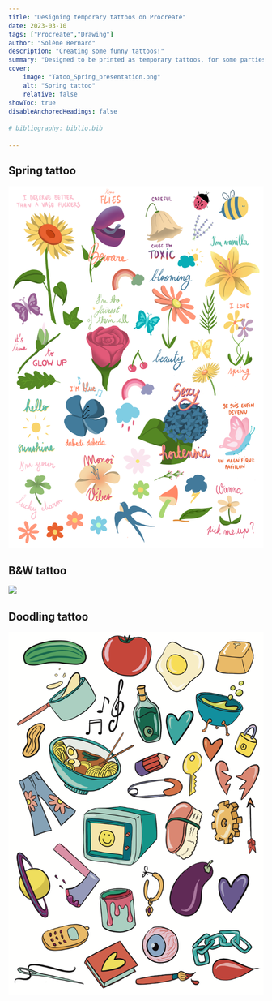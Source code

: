 ```yaml
---
title: "Designing temporary tattoos on Procreate"
date: 2023-03-10
tags: ["Procreate","Drawing"]
author: "Solène Bernard"
description: "Creating some funny tattoos!" 
summary: "Designed to be printed as temporary tattoos, for some parties! Done on Procreate." 
cover:
    image: "Tatoo_Spring_presentation.png"
    alt: "Spring tattoo"
    relative: false
showToc: true
disableAnchoredHeadings: false

# bibliography: biblio.bib

---
```


## Spring tattoo

![](Tatoo_Spring.png)

## B&W tattoo

![](A3.PNG)

## Doodling tattoo

![](Tatoo_Doodling_Print.png)



